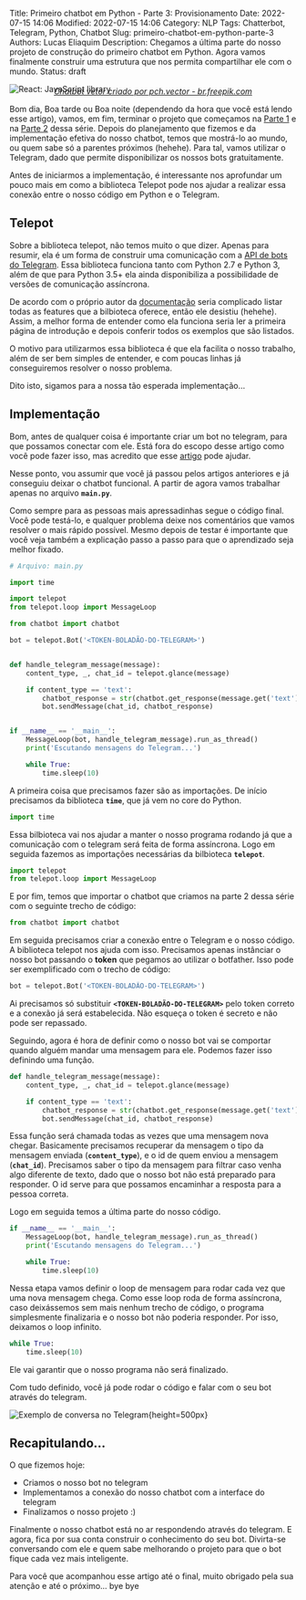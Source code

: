 Title: Primeiro chatbot em Python - Parte 3: Provisionamento
Date: 2022-07-15 14:06
Modified: 2022-07-15 14:06
Category: NLP
Tags: Chatterbot, Telegram, Python, Chatbot
Slug: primeiro-chatbot-em-python-parte-3
Authors: Lucas Eliaquim
Description: Chegamos a última parte do nosso projeto de construção do primeiro chatbot em Python. Agora vamos finalmente construir uma estrutura que nos permita compartilhar ele com o mundo.
Status: draft


![React: JavaScript library](/images/telegram-banner.webp)
<p style="text-align: center; margin-top: -27px"><em><a href="https://br.freepik.com/fotos-vetores-gratis/chatbot">Chatbot vetor criado por pch.vector - br.freepik.com</a></em></p>

Bom dia, Boa tarde ou Boa noite (dependendo da hora que você está lendo esse artigo), vamos, em fim, terminar o projeto que começamos na [Parte 1](/primeiro-chatbot-em-python-parte-1.html) e na [Parte 2](/primeiro-chatbot-em-python-parte-2.html) dessa série. Depois do planejamento que fizemos e da implementação efetiva do nosso chatbot, temos que mostrá-lo ao mundo, ou quem sabe só a parentes próximos (hehehe). Para tal, vamos utilizar o Telegram, dado que permite disponibilizar os nossos bots gratuitamente.

Antes de iniciarmos a implementação, é interessante nos aprofundar um pouco mais em como a biblioteca Telepot pode nos ajudar a realizar essa conexão entre o nosso código em Python e o Telegram.

## Telepot

Sobre a biblioteca telepot, não temos muito o que dizer. Apenas para resumir, ela é um forma de construir uma comunicação com a [API de bots do Telegram](https://core.telegram.org/bots). Essa biblioteca funciona tanto com Python 2.7 e Python 3, além de que para Python 3.5+ ela ainda disponibiliza a possibilidade de versões de comunicação assíncrona.

De acordo com o próprio autor da [documentação](https://telepot.readthedocs.io/en/latest/) seria complicado listar todas as features que a bilbioteca oferece, então ele desistiu (hehehe). Assim, a melhor forma de entender como ela funciona seria ler a primeira página de introdução e depois conferir todos os exemplos que são listados.

O motivo para utilizarmos essa biblioteca é que ela facilita o nosso trabalho, além de ser bem simples de entender, e com poucas linhas já conseguiremos resolver o nosso problema.

Dito isto, sigamos para a nossa tão esperada implementação...

## Implementação

Bom, antes de qualquer coisa é importante criar um bot no telegram, para que possamos conectar com ele. Está fora do escopo desse artigo como você pode fazer isso, mas acredito que esse [artigo](https://tecnoblog.net/responde/como-criar-um-bot-no-telegram/) pode ajudar.

Nesse ponto, vou assumir que você já passou pelos artigos anteriores e já conseguiu deixar o chatbot funcional. A partir de agora vamos trabalhar apenas no arquivo **`main.py`**.

Como sempre para as pessoas mais apressadinhas segue o código final. Você pode testá-lo, e qualquer problema deixe nos comentários que vamos resolver o mais rápido possível. Mesmo depois de testar é importante que você veja também a explicação passo a passo para que o aprendizado seja melhor fixado.

```python
# Arquivo: main.py

import time

import telepot
from telepot.loop import MessageLoop

from chatbot import chatbot

bot = telepot.Bot('<TOKEN-BOLADÃO-DO-TELEGRAM>')


def handle_telegram_message(message):
    content_type, _, chat_id = telepot.glance(message)

    if content_type == 'text':
        chatbot_response = str(chatbot.get_response(message.get('text')))
        bot.sendMessage(chat_id, chatbot_response)


if __name__ == '__main__':
    MessageLoop(bot, handle_telegram_message).run_as_thread()
    print('Escutando mensagens do Telegram...')

    while True:
        time.sleep(10)
```

A primeira coisa que precisamos fazer são as importações. De início precisamos da biblioteca **`time`**, que já vem no core do Python.

```python
import time
```

Essa bilbioteca vai nos ajudar a manter o nosso programa rodando já que a comunicação com o telegram será feita de forma assíncrona. Logo em seguida fazemos as importações necessárias da bilbioteca **`telepot`**.

```python
import telepot
from telepot.loop import MessageLoop
```

E por fim, temos que importar o chatbot que criamos na parte 2 dessa série com o seguinte trecho de código:

```python
from chatbot import chatbot
```

Em seguida precisamos criar a conexão entre o Telegram e o nosso código. A biblioteca telepot nos ajuda com isso.
Precisamos apenas instânciar o nosso bot passando o **token** que pegamos ao utilizar o botfather. Isso pode ser exemplificado com o trecho de código:

```python
bot = telepot.Bot('<TOKEN-BOLADÃO-DO-TELEGRAM>')
```

Ai precisamos só substituir **`<TOKEN-BOLADÃO-DO-TELEGRAM>`** pelo token correto e a conexão já será estabelecida. Não esqueça o token é secreto e não pode ser repassado.

Seguindo, agora é hora de definir como o nosso bot vai se comportar quando alguém mandar uma mensagem para ele. Podemos fazer isso definindo uma função.

```python
def handle_telegram_message(message):
    content_type, _, chat_id = telepot.glance(message)

    if content_type == 'text':
        chatbot_response = str(chatbot.get_response(message.get('text')))
        bot.sendMessage(chat_id, chatbot_response)
```

Essa função será chamada todas as vezes que uma mensagem nova chegar. Basicamente precisamos recuperar da mensagem o tipo da mensagem enviada (**`content_type`**), e o id de quem enviou a mensagem (**`chat_id`**). Precisamos saber o tipo da mensagem para filtrar caso venha algo diferente de texto, dado que o nosso bot não está preparado para responder. O id serve para que possamos encaminhar a resposta para a pessoa correta.

Logo em seguida temos a última parte do nosso código.

```python
if __name__ == '__main__':
    MessageLoop(bot, handle_telegram_message).run_as_thread()
    print('Escutando mensagens do Telegram...')

    while True:
        time.sleep(10)
```

Nessa etapa vamos definir o loop de mensagem para rodar cada vez que uma nova mensagem chega. Como esse loop roda de forma assíncrona, caso deixássemos sem mais nenhum trecho de código, o programa simplesmente finalizaria e o nosso bot não poderia responder. Por isso, deixamos o loop infinito.

```python
while True:
    time.sleep(10)
```

Ele vai garantir que o nosso programa não será finalizado.

Com tudo definido, você já pode rodar o código e falar com o seu bot através do telegram.

![Exemplo de conversa no Telegram](/images/telegram-example.jpeg){height=500px}

## Recapitulando...


O que fizemos hoje:

- Criamos o nosso bot no telegram
- Implementamos a conexão do nosso chatbot com a interface do telegram
- Finalizamos o nosso projeto :)

Finalmente o nosso chatbot está no ar respondendo através do telegram. E agora, fica por sua conta construir o conhecimento do seu bot. Divirta-se conversando com ele e quem sabe melhorando o projeto para que o bot fique cada vez mais inteligente.

Para você que acompanhou esse artigo até o final, muito obrigado pela sua atenção e até o próximo... bye bye
